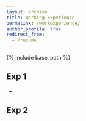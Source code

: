 ```yaml
---
layout: archive
title: Working Experience
permalink: /workexperience/
author_profile: true
redirect_from:
  - /resume
---
```


{% include base_path %}

## Exp 1
* 

## Exp 2


